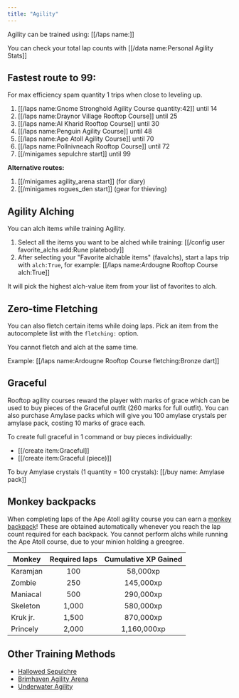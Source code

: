 ```yaml
---
title: "Agility"
---
```


Agility can be trained using: [[/laps name\:]]

You can check your total lap counts with [[/data name\:Personal Agility Stats]]

## Fastest route to 99:

For max efficiency spam quantity 1 trips when close to leveling up.

1. [[/laps name\:Gnome Stronghold Agility Course quantity\:42]] until 14
1. [[/laps name\:Draynor Village Rooftop Course]] until 25
1. [[/laps name\:Al Kharid Rooftop Course]] until 30
1. [[/laps name\:Penguin Agility Course]] until 48
1. [[/laps name\:Ape Atoll Agility Course]] until 70
1. [[/laps name\:Pollnivneach Rooftop Course]] until 72
1. [[/minigames sepulchre start]] until 99

**Alternative routes:**

1. [[/minigames agility_arena start]] (for diary)
1. [[/minigames rogues_den start]] (gear for thieving)

## Agility Alching

You can alch items while training Agility.

1. Select all the items you want to be alched while training: [[/config user favorite_alchs add\:Rune platebody]]
1. After selecting your "Favorite alchable items" (favalchs), start a laps trip with `alch:True`, for example: [[/laps name\:Ardougne Rooftop Course alch\:True]]

It will pick the highest alch-value item from your list of favorites to alch.

## Zero-time Fletching

You can also fletch certain items while doing laps. Pick an item from the autocomplete list with the `fletching:` option.

You cannot fletch and alch at the same time.

Example: [[/laps name:Ardougne Rooftop Course fletching:Bronze dart]]

## Graceful

Rooftop agility courses reward the player with marks of grace which can be used to buy pieces of the Graceful outfit (260 marks for full outfit). You can also purchase Amylase packs which will give you 100 amylase crystals per amylase pack, costing 10 marks of grace each.

To create full graceful in 1 command or buy pieces individually:

- [[/create item\:Graceful]]
- [[/create item\:Graceful (piece)]]

To buy Amylase crystals (1 quantity = 100 crystals): [[/buy name\: Amylase pack]]

## Monkey backpacks

When completing laps of the Ape Atoll agility course you can earn a [monkey backpack](https://oldschool.runescape.wiki/w/Ape_Atoll_Agility_Course)! These are obtained automatically whenever you reach the lap count required for each backpack. You cannot perform alchs while running the Ape Atoll course, due to your minion holding a greegree.

| **Monkey** | **Required laps** | **Cumulative XP Gained** |
| ---------- | :---------------: | :----------------------: |
| Karamjan   |        100        |         58,000xp         |
| Zombie     |        250        |        145,000xp         |
| Maniacal   |        500        |        290,000xp         |
| Skeleton   |       1,000       |        580,000xp         |
| Kruk jr.   |       1,500       |        870,000xp         |
| Princely   |       2,000       |       1,160,000xp        |

## Other Training Methods

- [Hallowed Sepulchre](/osb/activities/hallowed-sepulchre)
- [Brimhaven Agility Arena](/osb/activities/brimhaven-agility-arena)
- [Underwater Agility](../thieving/underwater-training.md)
